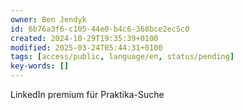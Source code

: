 ```yaml
---
owner: Ben Jendyk
id: 6b76a3f6-c105-44e0-b4c6-368bce2ec5c0
created: 2024-10-29T19:35:39+0100
modified: 2025-03-24T05:44:31+0100
tags: [access/public, language/en, status/pending]
key-words: []
---
```


LinkedIn premium für Praktika-Suche